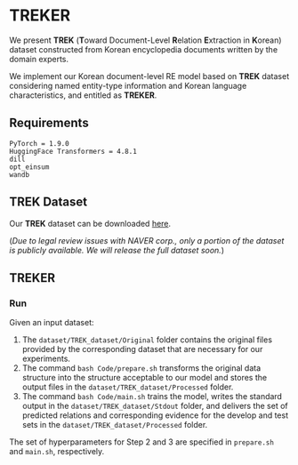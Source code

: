 # TREKER 

We present **TREK** (**T**oward Document-Level **R**elation **E**xtraction in **K**orean) dataset constructed from Korean encyclopedia documents written by the domain experts. 

We implement our Korean document-level RE model based on **TREK** dataset considering named entity-type information and Korean language characteristics, and entitled as **TREKER**.


## Requirements

```
PyTorch = 1.9.0
HuggingFace Transformers = 4.8.1
dill
opt_einsum
wandb
```

## TREK Dataset
Our **TREK** dataset can be downloaded <a href="https://drive.google.com/file/d/11VX3xwhjVknDw0iqitpt1g4XbHWkBgwn/view?usp=sharing">here</a>.

(*Due to legal review issues with NAVER corp., only a portion of the dataset is publicly available. We will release the full dataset soon.*)

## TREKER 
### Run

Given an input dataset:

1. The ```dataset/TREK_dataset/Original``` folder contains the original files provided by the corresponding dataset that are necessary for our experiments.
1. The command ```bash Code/prepare.sh``` transforms the original data structure into the structure acceptable to our model and stores the output files in the ```dataset/TREK_dataset/Processed``` folder.
1. The command ```bash Code/main.sh``` trains the model, writes the standard output in the ```dataset/TREK_dataset/Stdout``` folder, and delivers the set of predicted relations and corresponding evidence for the develop and test sets in the ```dataset/TREK_dataset/Processed``` folder.

The set of hyperparameters for Step 2 and 3 are specified in ```prepare.sh``` and ```main.sh```, respectively. 

